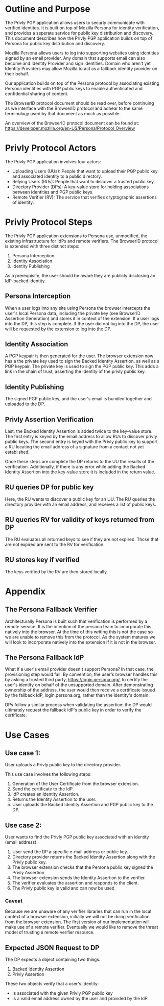 # Outline and Purpose

The Privly PGP application allows users to securly communicate with
verified identites. It is built on top of Mozilla Persona for identity
verification, and provides a seperate service for public key
distribution and discovery. This document describes how the Privly PGP
application builds on top of Persona for public key distribution and
discovery.

Mozilla Persona allows users to log into supporting websites using
identities signed by an email provider. Any domain that supports email
can also become and Identity Provider and sign identities. Domain who
aren't yet Identity Providers may allow Mozilla to act as a fallback
identity provider on their behalf.

Our application builds on top of the Persona protocol by associating
existing Persona identities with PGP public keys to enable authenticated
and confidential sharing of content.

The BrowserID protocol document should be read over, before continuing
as we interface with the BrowserID protocol and adhear to the same
terminology used by that document as much as possible.

An overview of the BrowserID protocol document can be found at:
<https://developer.mozilla.org/en-US/Persona/Protocol_Overview>


# Privly Protocol Actors

The Privly PGP application involves four actors:

*  Uploading Users (UUs): People that want to upload their PGP public key and
           associated identity to a public directory.
*  Relying Users (RUs): People that want to discover a trusted public key.
*  Directory Provider (DPs): A key-value store for holding associations between
           identities and PGP public keys.
*  Remote Verifier (RV): The service that verifies cryptographic assertions of
           identity.


# Privly Protocol Steps

The Privly PGP application extensions to Persona use, unmodified, the
existing infrastructure for IdPs and remote verifiers. The BrowserID
protocol is extended with three distinct steps:

1. Persona Interception
1. Identity Association
1. Identity Publishing

As a prerequisite, the user should be aware they are
publicly disclosing an IdP-backed identity.


## Persona Interception

When a user logs into any site using Persona the browser intercepts the
user's local Persona data, including the private key (see BrowserID
Assertion Generation) and stores it in context of the extension.
If a user logs into the DP, this step is complete. If the user did not
log into the DP, the user will be requested by the extension to log into
the DP.


## Identity Association

A PGP keypair is then generated for the user.  The browser extension now
has a the private key used to sign the Backed Identity Assertion, as
well as a PGP keypair. The private key is used to sign the PGP public
key. This adds a link in the chain of trust, asserting the identity of
the privly public key.


## Identity Publishing

The signed PGP public key, and the user's email is bundled together and
uploaded to the DP.


## Privly Assertion Verification

Last, the Backed Identity Assertion is added twice to the key-value store. The
first entry is keyed by the email address to allow RUs to discover privly public
keys. The second entry is keyed with the Privly public key to support a RU
locating the email address of a signature from a contact not yet established.

Once these steps are complete the DP returns to the UU the results of the
verification.  Additionally, if there is any error while adding the Backed
Identity Assertion into the key-value store it is included in the return value.


## RU queries DP for public key
Here, the RU wants to discover a public key for an UU. The RU queries the
directory provider with an email address, and receives a list of public keys.


## RU queries RV for validity of keys returned from DP
The RU evaluates all returned keys to see if they are not expired. Those that
are not expired are sent to the RV for verification.


## RU stores key if verified
The keys verified by the RV are then stored locally.


# Appendix

## The Persona Fallback Verifier

Architecturally Persona is built such that verification is performed by a
remote service.  It is the intention of the persona team to incorporate this
natively into the browser. At the time of this writing this is not the case so
we are unable to remove this from the protocol. As the system matures we will
look to incorporate natively into the extension if it is not in the browser.

## The Persona Fallback IdP

What if a user's email provider doesn't support Persona? In that case, the
provisioning step would fail. By convention, the user's browser handles this by
asking a trusted third party, https://login.persona.org/, to certify the user's
identity on behalf of the unsupported domain. After demonstrating ownership of
the address, the user would then receive a certificate issued by the fallback
IdP, login.persona.org, rather than the identity's domain.

DPs follow a similar process when validating the assertion: the DP would
ultimately request the fallback IdP's public key in order to verify the
certificate.


# Use Cases

## Use case 1:
User uploads a Privly public key to the directory provider.

This use case involves the following steps:

1.    Generation of the User Certificate from the browser extension.
1.    Send the certificate to the IdP.
1.    IdP creates an Identity Assertion.
1.    Returns the Identity Assertion to the user.
1.    User uploads the Backed Identity Assertion and PGP public key to the DP.

## Use case 2:
User wants to find the Privly PGP public key associated with an identity
(email address).

1.    User send the DP a specific e-mail address or public key.
1.    Directory provider returns the Backed Identity Assertion along
      with the Privly public key.
1.    The browser extension checks that the Persona public key signed
      the Privly Assertion.
1.    The browser extension sends the Identity Assertion to the verifier.
1.    The verifier evaluates the assertion and responds to the client.
1.    The Privly public key is valid and can now be used.

### Caveat
Because we are unaware of any verifier libraries that can run in the
local context of a browser extension, initially we will not be doing
verification from the browser extension. The first version of our
implementation will make use of a remote verifier.  Eventually we would
like to remove the threat model of trusting a remote verifier resource.

## Expected JSON Request to DP

The DP expects a object containing two things.

  1.   Backed Identity Assertion
  1.   Privly Assertion

These two objects verify that a user's identity:

*  Is associated with the given Privly PGP public key
*  Is a valid email address owned by the user and provided by the IdP.

